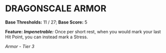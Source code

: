 ﻿---
tags:
  - Item
  - Armor
name: DRAGONSCALE ARMOR
base_thresholds: '11 / 27'
base_score: '5'
feat_name: 'Impenetrable'
feat_text: 'Once per short rest, when you would mark your last Hit Point, you can instead mark a Stress.'
tier: 3
---

# DRAGONSCALE ARMOR

**Base Thresholds:** 11 / 27; **Base Score:** 5

**Feature:** ***Impenetrable:*** Once per short rest, when you would mark your last Hit Point, you can instead mark a Stress.

*Armor - Tier 3*
